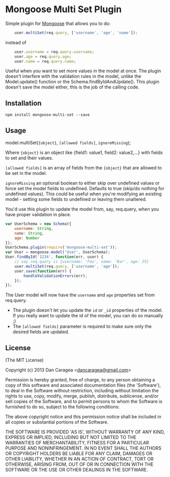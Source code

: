 Mongoose Multi Set Plugin
==========================

Simple plugin for [Mongoose](https://github.com/LearnBoost/mongoose) that allows you to do:
```javascript
	user.multiSet(req.query, ['username', 'age', 'name']);
```
instead of
```javascript
	user.username = req.query.username;
	user.age = req.query.age;
	user.name = req.query.name;
```

Useful when you want to set more values in the model at once.
The plugin doesn't interfere with the validation rules in the model, unlike the Model.update() function or the Schema.findByIdAndUpdate(). This plugin doesn't save the model either,
this is the job of the calling code.


## Installation

`npm install mongoose-multi-set --save`

## Usage

model.multiSet(`{object}`, `[allowed fields]`, `ignoreMissing`);

Where `{object}` is an object like {field1: value1, field2: value2,...} with fields to set and their values.

`[allowed fields]` is an array of fields from the `{object}` that are allowed to be set in the model.

`ignoreMissing` an optional boolean to either skip over undefined values or force set the model fields to undefined. Defaults to true (skip/do nothing for undefined values).
This could be useful when you're modifying an existing model - setting some fields to undefined or leaving them unaltered.

You'd use this plugin to update the model from, say, req.query, when you have proper validation in place.

```javascript
var UserSchema = new Schema({
    username: String,
    name: String,
    age: Number
});
UserSchema.plugin(require('mongoose-multi-set'));
var User = mongoose.model('User', UserSchema);
User.findById('1234', function(err, user) {
	// say req.query is {username: 'Foo', name: 'Bar', age: 25}
	user.multiSet(req.query, ['username', 'age']);
	user.save(function(err) {
		handleValidationErrors(err);
	});
});
```
The User model will now have the `username` and `age` properties set from req.query.

 - The plugin doesn't let you update the `id` or `_id` properties of the model. If you really want to update the id of the model, you can do so manually ;)
 - The `[allowed fields]` parameter is required to make sure only the desired fields are updated.


## License

(The MIT License)

Copyright (c) 2013 Dan Caragea &lt;dancaragea@gmail.com&gt;

Permission is hereby granted, free of charge, to any person obtaining
a copy of this software and associated documentation files (the
'Software'), to deal in the Software without restriction, including
without limitation the rights to use, copy, modify, merge, publish,
distribute, sublicense, and/or sell copies of the Software, and to
permit persons to whom the Software is furnished to do so, subject to
the following conditions:

The above copyright notice and this permission notice shall be
included in all copies or substantial portions of the Software.

THE SOFTWARE IS PROVIDED 'AS IS', WITHOUT WARRANTY OF ANY KIND,
EXPRESS OR IMPLIED, INCLUDING BUT NOT LIMITED TO THE WARRANTIES OF
MERCHANTABILITY, FITNESS FOR A PARTICULAR PURPOSE AND NONINFRINGEMENT.
IN NO EVENT SHALL THE AUTHORS OR COPYRIGHT HOLDERS BE LIABLE FOR ANY
CLAIM, DAMAGES OR OTHER LIABILITY, WHETHER IN AN ACTION OF CONTRACT,
TORT OR OTHERWISE, ARISING FROM, OUT OF OR IN CONNECTION WITH THE
SOFTWARE OR THE USE OR OTHER DEALINGS IN THE SOFTWARE.
